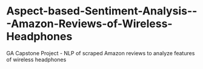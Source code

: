 # Aspect-based-Sentiment-Analysis---Amazon-Reviews-of-Wireless-Headphones
GA Capstone Project - NLP of scraped Amazon reviews to analyze features of wireless headphones

